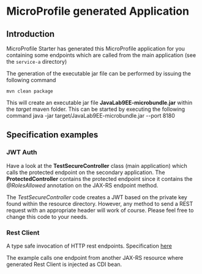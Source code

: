 # MicroProfile generated Application

## Introduction

MicroProfile Starter has generated this MicroProfile application for you containing some endpoints which are called from
the main application (see the `service-a` directory)

The generation of the executable jar file can be performed by issuing the following command

    mvn clean package

This will create an executable jar file **JavaLab9EE-microbundle.jar** within the _target_ maven folder. This can be
started by executing the following command java -jar target/JavaLab9EE-microbundle.jar --port 8180

## Specification examples

### JWT Auth

Have a look at the **TestSecureController** class (main application) which calls the protected endpoint on the secondary
application. The **ProtectedController** contains the protected endpoint since it contains the _@RolesAllowed_
annotation on the JAX-RS endpoint method.

The _TestSecureController_ code creates a JWT based on the private key found within the resource directory. However, any
method to send a REST request with an appropriate header will work of course. Please feel free to change this code to
your needs.

### Rest Client

A type safe invocation of HTTP rest endpoints.
Specification [here](https://microprofile.io/project/eclipse/microprofile-rest-client)

The example calls one endpoint from another JAX-RS resource where generated Rest Client is injected as CDI bean.

